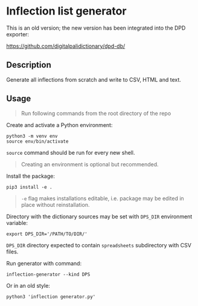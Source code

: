# Inflection list generator

This is an old version; the new version has been integrated into the DPD exporter:

https://github.com/digitalpalidictionary/dpd-db/

## Description

Generate all inflections from scratch and write to CSV, HTML and text.

## Usage

> Run following commands from the root directory of the repo

Create and activate a Python environment:

```shell
python3 -m venv env
source env/bin/activate
```

`source` command should be run for every new shell.

> Creating an environment is optional but recommended.

Install the package:

```shell
pip3 install -e .
```

> `-e` flag makes installations editable, i.e. package may be edited in place
> without reinstallation.

Directory with the dictionary sources may be set with `DPS_DIR` environment
variable:

```shell
export DPS_DIR='/PATH/TO/DIR/'
```

`DPS_DIR` directory expected to contain `spreadsheets` subdirectory with CSV
files.

Run generator with command:

```shell
inflection-generator --kind DPS
```

Or in an old style:
```shell
python3 'inflection generator.py'
```
